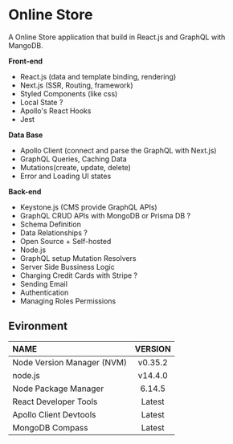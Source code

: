# Online Store
A Online Store application that build in React.js and GraphQL with MangoDB.

**Front-end**  
- React.js (data and template binding, rendering)
- Next.js (SSR, Routing, framework)
- Styled Components (like css)
- Local State ?
- Apollo's React Hooks
- Jest

**Data Base**  
- Apollo Client (connect and parse the GraphQL with Next.js)
- GraphQL Queries, Caching Data
- Mutations(create, update, delete)
- Error and Loading UI states

**Back-end**  
- Keystone.js (CMS provide GraphQL APIs)
- GraphQL CRUD APIs with MongoDB or Prisma DB ?
- Schema Definition
- Data Relationships ?
- Open Source + Self-hosted
- Node.js
- GraphQL setup Mutation Resolvers
- Server Side Bussiness Logic
- Charging Credit Cards with Stripe ?
- Sending Email
- Authentication
- Managing Roles Permissions


## Evironment
|   NAME   |  VERSION  |
| :----- | :----: |
| Node Version Manager (NVM) |  v0.35.2  |
|  node.js |  v14.4.0  |
|  Node Package Manager   | 6.14.5  |
|React Developer Tools | Latest |
|Apollo Client Devtools | Latest |
|MongoDB Compass | Latest |